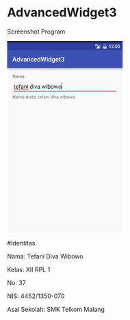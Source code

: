 # AdvancedWidget3

Screenshot Program

![Screenshot AdvancedWidget3](https://github.com/TefaniDivaWibowo/AdvancedWidget3/blob/master/XIIRPL1%2337%23AdvancedWidget%23Praktek3.jpg)

#Identitas

Nama: Tefani Diva Wibowo

Kelas: XII RPL 1

No: 37

NIS: 4452/1350-070

Asal Sekolah: SMK Telkom Malang
